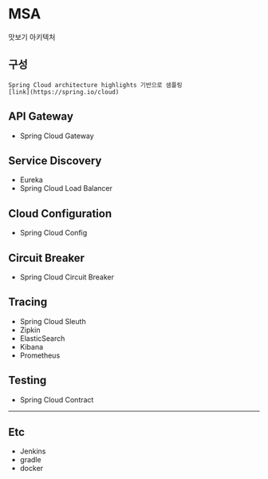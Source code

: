 # MSA

맛보기 아키텍처

## 구성

```
Spring Cloud architecture highlights 기반으로 샘플링
[link](https://spring.io/cloud)
```

## API Gateway

-   Spring Cloud Gateway

## Service Discovery

-   Eureka
-   Spring Cloud Load Balancer

## Cloud Configuration

-   Spring Cloud Config

## Circuit Breaker

-   Spring Cloud Circuit Breaker

## Tracing

-   Spring Cloud Sleuth
-   Zipkin
-   ElasticSearch
-   Kibana
-   Prometheus

## Testing

-   Spring Cloud Contract

---

## Etc

-   Jenkins
-   gradle
-   docker

